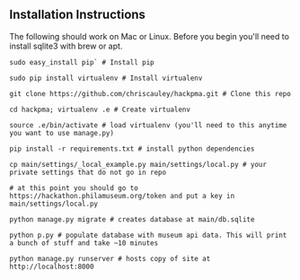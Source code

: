 ## Installation Instructions

The following should work on Mac or Linux. Before you begin you'll need to install sqlite3 with brew or apt.

```
sudo easy_install pip` # Install pip

sudo pip install virtualenv # Install virtualenv

git clone https://github.com/chriscauley/hackpma.git # Clone this repo

cd hackpma; virtualenv .e # Create virtualenv

source .e/bin/activate # load virtualenv (you'll need to this anytime you want to use manage.py)

pip install -r requirements.txt # install python dependencies

cp main/settings/_local_example.py main/settings/local.py # your private settings that do not go in repo

# at this point you should go to https://hackathon.philamuseum.org/token and put a key in main/settings/local.py

python manage.py migrate # creates database at main/db.sqlite

python p.py # populate database with museum api data. This will print a bunch of stuff and take ~10 minutes

python manage.py runserver # hosts copy of site at http://localhost:8000
```

